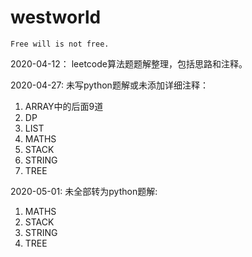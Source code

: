 # westworld
`Free will is not free.`

2020-04-12：
leetcode算法题题解整理，包括思路和注释。

2020-04-27:
未写python题解或未添加详细注释：
1. ARRAY中的后面9道
2. DP
3. LIST
4. MATHS
5. STACK
6. STRING
7. TREE

2020-05-01:
未全部转为python题解:
1. MATHS
2. STACK
3. STRING
4. TREE
